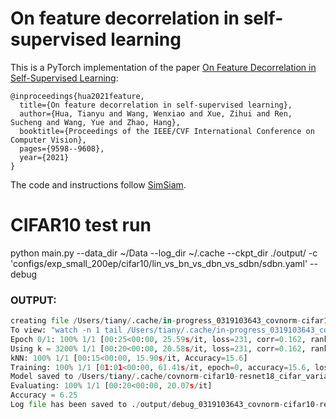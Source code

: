 # On feature decorrelation in self-supervised learning

This is a PyTorch implementation of the paper [On Feature Decorrelation in Self-Supervised Learning](https://arxiv.org/pdf/2105.00470.pdf):

```
@inproceedings{hua2021feature,
  title={On feature decorrelation in self-supervised learning},
  author={Hua, Tianyu and Wang, Wenxiao and Xue, Zihui and Ren, Sucheng and Wang, Yue and Zhao, Hang},
  booktitle={Proceedings of the IEEE/CVF International Conference on Computer Vision},
  pages={9598--9608},
  year={2021}
}
```
The code and instructions follow [SimSiam](https://github.com/PatrickHua/SimSiam).


# CIFAR10 test run
python main.py --data_dir ~/Data --log_dir ~/.cache --ckpt_dir ./output/ -c 'configs/exp_small_200ep/cifar10/lin_vs_bn_vs_dbn_vs_sdbn/sdbn.yaml' --debug
### OUTPUT:
```python
creating file /Users/tiany/.cache/in-progress_0319103643_covnorm-cifar10-resnet18_cifar_variant1
To view: "watch -n 1 tail /Users/tiany/.cache/in-progress_0319103643_covnorm-cifar10-resnet18_cifar_variant1/train.log"
Epoch 0/1: 100% 1/1 [00:25<00:00, 25.59s/it, loss=231, corr=0.162, rank=31, std=1.02, bias=0, lr=0]
Using k = 3200% 1/1 [00:20<00:00, 20.58s/it, loss=231, corr=0.162, rank=31, std=1.02, bias=0, lr=0]
kNN: 100% 1/1 [00:15<00:00, 15.90s/it, Accuracy=15.6]
Training: 100% 1/1 [01:01<00:00, 61.41s/it, epoch=0, accuracy=15.6, loss=231, F1Unif=0, F1Corr=0, F2Unif=0, F2Corr=0, f1align=0, f2align=0]
Model saved to /Users/tiany/.cache/covnorm-cifar10-resnet18_cifar_variant1_0319103747.pth
Evaluating: 100% 1/1 [00:20<00:00, 20.07s/it]
Accuracy = 6.25
Log file has been saved to ./output/debug_0319103643_covnorm-cifar10-resnet18_cifar_variant1
```




